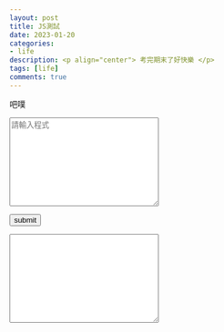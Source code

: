 ```yaml
---
layout: post
title: JS測試
date: 2023-01-20
categories:
- life
description: <p align="center"> 考完期末了好快樂 </p>
tags: [life]
comments: true
---
```


吧噗

<textarea rows="10" cols="30" id="code_A" placeholder="請輸入程式"></textarea>

<button id="submit" onclick="Transform()" > submit </button>

<textarea rows="10" cols="30" id="code_B"></textarea>

<script>
    
    var submit = document.getElementById("submit");

    function Transform()
    {
        console.log("HELLO");
        var code_A = document.getElementById("code_A");
        var code_B = document.getElementById("code_B");
        console.log(code_A.value);
        var code = code_A.value;
        var code_ans="";
        for(var i=0;i<code.length;i++)
        {
            if(code[i]==';')
            {
                code_ans_=code_B+";";
            }
            else
            {
                code_ans=code_B+code[i];
            }
        }
        code_B.value=code_ans;
        console.log(code_ans)
        console.log("END");
    }

</script>